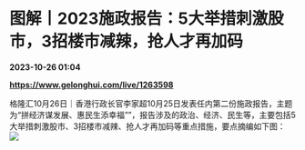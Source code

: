 # 图解丨2023施政报告：5大举措刺激股市，3招楼市减辣，抢人才再加码

**2023-10-26 01:04**

**https://www.gelonghui.com/live/1263598**

格隆汇10月26日｜香港行政长官李家超10月25日发表任内第二份施政报告，主题为“拼经济谋发展、惠民生添幸福””，报告涉及的政治、经济、民生等，主要包括5大举措刺激股市、3招楼市减辣、抢人才再加码等重点措施，要点摘编如下图：  
![](https://img5.gelonghui.com/live/3da1e-c60e2943-5905-4331-9e37-85f8fb0a8e50.jpg)